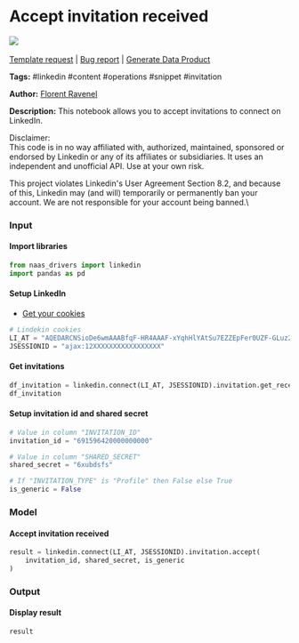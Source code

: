 # Accept invitation received

[![](https://naasai-public.s3.eu-west-3.amazonaws.com/Open\_in\_Naas\_Lab.svg)](https://app.naas.ai/user-redirect/naas/downloader?url=https://raw.githubusercontent.com/jupyter-naas/awesome-notebooks/master/LinkedIn/LinkedIn\_Accept\_invitation\_received.ipynb)\
\
[Template request](https://github.com/jupyter-naas/awesome-notebooks/issues/new?assignees=\&labels=\&template=template-request.md\&title=Tool+-+Action+of+the+notebook+) | [Bug report](https://github.com/jupyter-naas/awesome-notebooks/issues/new?assignees=\&labels=bug\&template=bug\_report.md\&title=LinkedIn+-+Accept+invitation+received:+Error+short+description) | [Generate Data Product](https://app.naas.ai/user-redirect/naas/downloader?url=https://raw.githubusercontent.com/jupyter-naas/awesome-notebooks/master/Naas/Naas\_Start\_data\_product.ipynb)

**Tags:** #linkedin #content #operations #snippet #invitation

**Author:** [Florent Ravenel](https://www.linkedin.com/in/ACoAABCNSioBW3YZHc2lBHVG0E\_TXYWitQkmwog/)

**Description:** This notebook allows you to accept invitations to connect on LinkedIn.

Disclaimer:\
This code is in no way affiliated with, authorized, maintained, sponsored or endorsed by Linkedin or any of its affiliates or subsidiaries. It uses an independent and unofficial API. Use at your own risk.

This project violates Linkedin's User Agreement Section 8.2, and because of this, Linkedin may (and will) temporarily or permanently ban your account. We are not responsible for your account being banned.\


### Input

#### Import libraries

```python
from naas_drivers import linkedin
import pandas as pd
```

#### Setup LinkedIn

* [Get your cookies](../../d20a8e7e508e42af8a5b52e33f3dba75/)

```python
# Lindekin cookies
LI_AT = "AQEDARCNSioDe6wmAAABfqF-HR4AAAF-xYqhHlYAtSu7EZZEpFer0UZF-GLuz2DNSz4asOOyCRxPGFjenv37irMObYYgxxxxxxx"
JSESSIONID = "ajax:12XXXXXXXXXXXXXXXXX"
```

#### Get invitations

```python
df_invitation = linkedin.connect(LI_AT, JSESSIONID).invitation.get_received()
df_invitation
```

#### Setup invitation id and shared secret

```python
# Value in column "INVITATION_ID"
invitation_id = "691596420000000000"

# Value in column "SHARED_SECRET"
shared_secret = "6xubdsfs"

# If "INVITATION_TYPE" is "Profile" then False else True
is_generic = False
```

### Model

#### Accept invitation received

```python
result = linkedin.connect(LI_AT, JSESSIONID).invitation.accept(
    invitation_id, shared_secret, is_generic
)
```

### Output

#### Display result

```python
result
```
